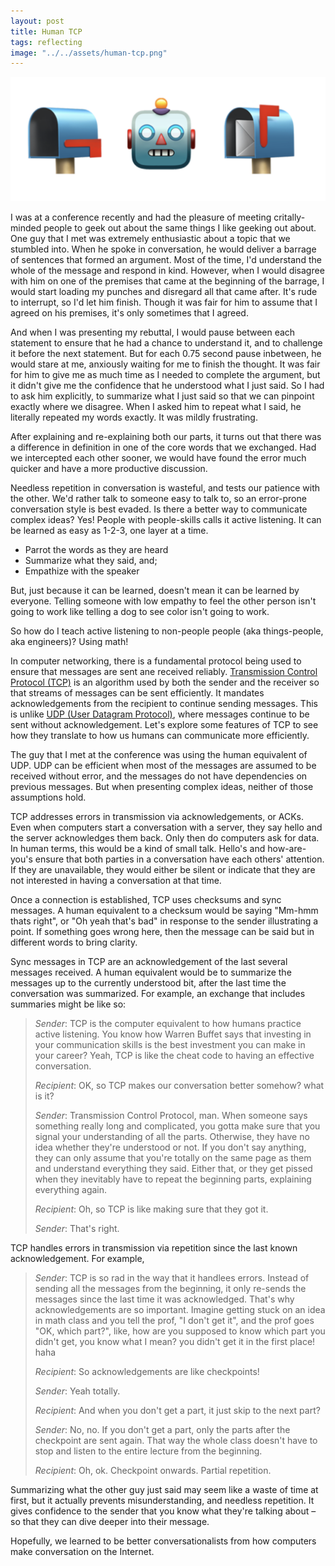 ```yaml
---
layout: post
title: Human TCP
tags: reflecting
image: "../../assets/human-tcp.png"
---
```

![Robot Mailbox](../../assets/human-tcp.png)

I was at a conference recently and had the pleasure of meeting critally-minded people to geek out about the same things I like geeking out about. One guy that I met was extremely enthusiastic about a topic that we stumbled into. When he spoke in conversation, he would deliver a barrage of sentences that formed an argument. Most of the time, I'd understand the whole of the message and respond in kind. However, when I would disagree with him on one of the premises that came at the beginning of the barrage, I would start loading my punches and disregard all that came after. It's rude to interrupt, so I'd let him finish. Though it was fair for him to assume that I agreed on his premises, it's only sometimes that I agreed. 

And when I was presenting my rebuttal, I would pause between each statement to ensure that he had a chance to understand it, and to challenge it before the next statement. But for each 0.75 second pause inbetween, he would stare at me, anxiously waiting for me to finish the thought. It was fair for him to give me as much time as I needed to complete the argument, but it didn't give me the confidence that he understood what I just said. So I had to ask him explicitly, to summarize what I just said so that we can pinpoint exactly where we disagree. When I asked him to repeat what I said, he literally repeated my words exactly. It was mildly frustrating.

After explaining and re-explaining both our parts, it turns out that there was a difference in definition in one of the core words that we exchanged. Had we intercepted each other sooner, we would have found the error much quicker and have a more productive discussion.

Needless repetition in conversation is wasteful, and tests our patience with the other. We'd rather talk to someone easy to talk to, so an error-prone conversation style is best evaded. Is there a better way to communicate complex ideas? Yes! People with people-skills calls it active listening. It can be learned as easy as 1-2-3, one layer at a time. 

- Parrot the words as they are heard
- Summarize what they said, and;
- Empathize with the speaker

But, just because it can be learned, doesn't mean it can be learned by everyone. Telling someone with low empathy to feel the other person isn't going to work like telling a dog to see color isn't going to work.

So how do I teach active listening to non-people people (aka things-people, aka engineers)? Using math!

In computer networking, there is a fundamental protocol being used to ensure that messages are sent ane received reliably. [Transmission Control Protocol (TCP)](https://en.wikipedia.org/wiki/Transmission_Control_Protocol) is an algorithm used by both the sender and the receiver so that streams of messages can be sent efficiently. It mandates acknowledgements from the recipient to continue sending messages. This is unlike [UDP (User Datagram Protocol)](https://en.wikipedia.org/wiki/User_Datagram_Protocol), where messages continue to be sent without acknowledgement. Let's explore some features of TCP to see how they translate to how us humans can communicate more efficiently.

The guy that I met at the conference was using the human equivalent of UDP. UDP can be efficient when most of the messages are assumed to be received without error, and the messages do not have dependencies on previous messages. But when presenting complex ideas, neither of those assumptions hold. 

TCP addresses errors in transmission via acknowledgements, or ACKs. Even when computers start a conversation with a server, they say hello and the server acknowledges them back. Only then do computers ask for data. In human terms, this would be a kind of small talk. Hello's and how-are-you's ensure that both parties in a conversation have each others' attention. If they are unavailable, they would either be silent or indicate that they are not interested in having a conversation at that time.

Once a connection is established, TCP uses checksums and sync messages. A human equivalent to a checksum would be saying "Mm-hmm thats right", or "Oh yeah that's bad" in response to the sender illustrating a point. If something goes wrong here, then the message can be said but in different words to bring clarity.

Sync messages in TCP are an acknowledgement of the last several messages received. A human equivalent would be to summarize the messages up to the currently understood bit, after the last time the conversation was summarized. For example, an exchange that includes summaries might be like so:

> _Sender_: TCP is the computer equivalent to how humans practice active listening. You know how Warren Buffet says that investing in your communication skills is the best investment you can make in your career? Yeah, TCP is like the cheat code to having an effective conversation. 
>
> _Recipient_: OK, so TCP makes our conversation better somehow? what is it?
>
> _Sender_: Transmission Control Protocol, man. When someone says something really long and complicated, you gotta make sure that you signal your understanding of all the parts. Otherwise, they have no idea whether they're understood or not. If you don't say anything, they can only assume that you're totally on the same page as them and understand everything they said. Either that, or they get pissed when they inevitably have to repeat the beginning parts, explaining everything again. 
>
> _Recipient_: Oh, so TCP is like making sure that they got it.
>
> _Sender_: That's right. 

TCP handles errors in transmission via repetition since the last known acknowledgement. For example,

> _Sender_: TCP is so rad in the way that it handlees errors. Instead of sending all the messages from the beginning, it only re-sends the messages since the last time it was acknowledged. That's why acknowledgements are so important. Imagine getting stuck on an idea in math class and you tell the prof, "I don't get it", and the prof goes "OK, which part?", like, how are you supposed to know which part you didn't get, you know what I mean? you didn't get it in the first place! haha
>
> _Recipient_: So acknowledgements are like checkpoints!
>
> _Sender_: Yeah totally.
>
> _Recipient_: And when you don't get a part, it just skip to the next part?
>
> _Sender_: No, no. If you don't get a part, only the parts after the checkpoint are sent again. That way the whole class doesn't have to stop and listen to the entire lecture from the beginning.
>
> _Recipient_: Oh, ok. Checkpoint onwards. Partial repetition.

Summarizing what the other guy just said may seem like a waste of time at first, but it actually prevents misunderstanding, and needless repetition. It gives confidence to the sender that you know what they're talking about – so that they can dive deeper into their message. 

Hopefully, we learned to be better conversationalists from how computers make conversation on the Internet.




